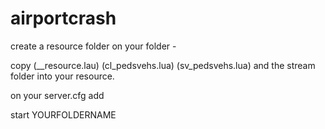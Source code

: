 # airportcrash



create a resource folder on your folder - 

copy (__resource.lau)
     (cl_pedsvehs.lua)
     (sv_pedsvehs.lua)
and the stream folder into your resource.


on your server.cfg  add

start YOURFOLDERNAME


